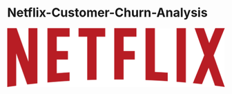 # Netflix-Customer-Churn-Analysis
![Netflix logo](https://github.com/ritik168/Netflix-Customer-Churn-Analysis/blob/main/netflix-logo.png)
